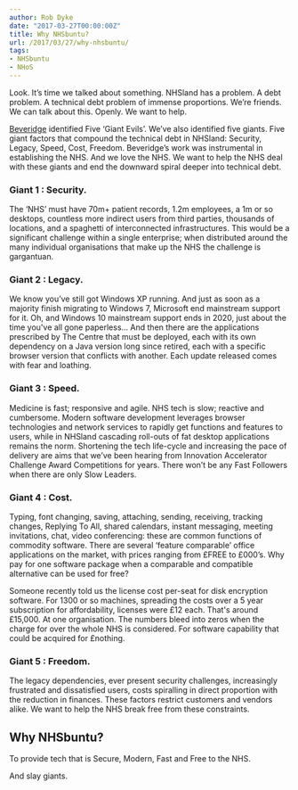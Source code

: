 ```yaml
---
author: Rob Dyke
date: "2017-03-27T00:00:00Z"
title: Why NHSbuntu?
url: /2017/03/27/why-nhsbuntu/
tags:
- NHSbuntu
- NHoS
---
```


Look. It’s time we talked about something. NHSland has a problem. A debt problem. A technical debt problem of immense proportions. We’re friends. We can talk about this. Openly. We want to help.

[Beveridge](https://en.wikipedia.org/wiki/Beveridge_Report) identified Five ‘Giant Evils’. We’ve also identified five giants. Five giant factors that compound the technical debt in NHSland: Security, Legacy, Speed, Cost, Freedom. Beveridge’s work was instrumental in establishing the NHS. And we love the NHS. We want to help the NHS deal with these giants and end the downward spiral deeper into technical debt.

### Giant 1 : Security.
The ‘NHS’ must have 70m+ patient records, 1.2m employees, a 1m or so desktops, countless more indirect users from third parties, thousands of locations, and a spaghetti of interconnected infrastructures. This would be a significant challenge within a single enterprise; when distributed around the many individual organisations that make up the NHS the challenge is gargantuan.

### Giant 2 : Legacy.
We know you’ve still got Windows XP running. And just as soon as a majority finish migrating to Windows 7, Microsoft end mainstream support for it. Oh, and Windows 10 mainstream support ends in 2020, just about the time you've all gone paperless... And then there are the applications prescribed by The Centre that must be deployed, each with its own dependency on a Java version long since retired, each with a specific browser version that conflicts with another. Each update released comes with fear and loathing.

### Giant 3 : Speed.
Medicine is fast; responsive and agile. NHS tech is slow; reactive and cumbersome. Modern software development leverages browser technologies and network services to rapidly get functions and features to users, while in NHSland cascading roll-outs of fat desktop applications remains the norm. Shortening the tech life-cycle and increasing the pace of delivery are aims that we’ve been hearing from Innovation Accelerator Challenge Award Competitions for years. There won’t be any Fast Followers when there are only Slow Leaders.

### Giant 4 : Cost.
Typing, font changing, saving, attaching, sending, receiving, tracking changes, Replying To All, shared calendars, instant messaging, meeting invitations, chat, video conferencing: these are common functions of commodity software. There are several ‘feature comparable’ office applications on the market, with prices ranging from £FREE to £000’s. Why pay for one software package when a comparable and compatible alternative can be used for free?

Someone recently told us the license cost per-seat for disk encryption software. For 1300 or so machines, spreading the costs over a 5 year subscription for affordability, licenses were £12 each. That's around £15,000. At one organisation. The numbers bleed into zeros when the charge for over the whole NHS is considered. For software capability that could be acquired for £nothing.

### Giant 5 : Freedom.
The legacy dependencies, ever present security challenges, increasingly frustrated and dissatisfied users, costs spiralling in direct proportion with the reduction in finances. These factors restrict customers and vendors alike. We want to help the NHS break free from these constraints.

## Why NHSbuntu?
To provide tech that is Secure, Modern, Fast and Free to the NHS.

And slay giants.
